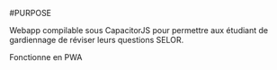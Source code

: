 #PURPOSE

Webapp compilable sous CapacitorJS pour permettre aux étudiant de gardiennage de réviser leurs questions SELOR.

Fonctionne en PWA
